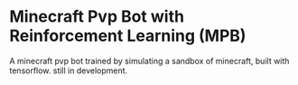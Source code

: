# Minecraft Pvp Bot with Reinforcement Learning (MPB)
A minecraft pvp bot trained by simulating a sandbox of minecraft, built with tensorflow. still in development.
